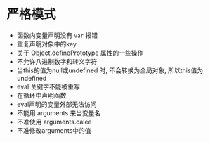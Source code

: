 # 严格模式
* 函数内变量声明没有 `var` 报错
* 重复声明对象中的key
* 关于 Object.definePrototype 属性的一些操作
* 不允许八进制数字和转义字符
* 当this的值为null或undefined 时, 不会转换为全局对象, 所以this值为undefined
* eval 关键字不能被重写
* 在循环中声明函数
* eval声明的变量外部无法访问
* 不能用 arguments 来当变量名
* 不准使用 arguments.calee 
* 不准修改arguments中的值